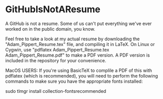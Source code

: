 GitHubIsNotAResume
==================

A GitHub is not a resume.  Some of us can't put everything we've ever worked on in the public domain, you know.

Feel free to take a look at my actual resume by downloading the "Adam_Pippert_Resume.tex" file, and compiling it in LaTeX.  On Linux or Cygwin, use "pdflatex Adam_Pippert_Resume.tex Adam_Pippert_Resume.pdf" to make a PDF version.  A PDF version is included in the repository for your convenience.

MacOS USERS:
If you're using BasicTeX to complile a PDF of this with pdflatex (which is recommended), you will need to perform the following commands to make sure you have the appropriate fonts installed:

sudo tlmgr install collection-fontsrecommended
